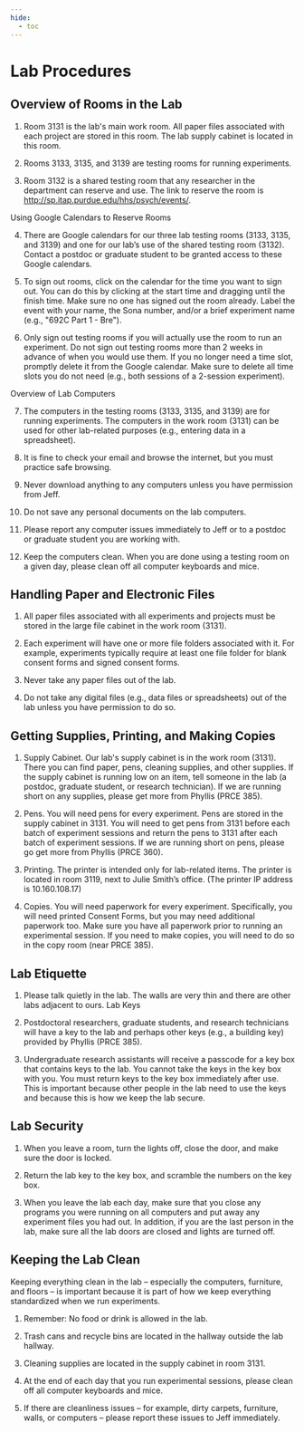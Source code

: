 ```yaml
---
hide:
  - toc
---
```


# Lab Procedures


## Overview of Rooms in the Lab

1.	Room 3131 is the lab's main work room. All paper files associated with each project are stored in this room. The lab supply cabinet is located in this room.

2.	Rooms 3133, 3135, and 3139 are testing rooms for running experiments.

3.	Room 3132 is a shared testing room that any researcher in the department can reserve and use. The link to reserve the room is http://sp.itap.purdue.edu/hhs/psych/events/. 

Using Google Calendars to Reserve Rooms

4.	There are Google calendars for our three lab testing rooms (3133, 3135, and 3139) and one for our lab’s use of the shared testing room (3132). Contact a postdoc or graduate student to be granted access to these Google calendars.

5.	To sign out rooms, click on the calendar for the time you want to sign out. You can do this by clicking at the start time and dragging until the finish time. Make sure no one has signed out the room already. Label the event with your name, the Sona number, and/or a brief experiment name (e.g., "692C Part 1 - Bre").

6.	Only sign out testing rooms if you will actually use the room to run an experiment. Do not sign out testing rooms more than 2 weeks in advance of when you would use them. If you no longer need a time slot, promptly delete it from the Google calendar. Make sure to delete all time slots you do not need (e.g., both sessions of a 2-session experiment).

Overview of Lab Computers

7.	The computers in the testing rooms (3133, 3135, and 3139) are for running experiments. The computers in the work room (3131) can be used for other lab-related purposes (e.g., entering data in a spreadsheet). 

8.	It is fine to check your email and browse the internet, but you must practice safe browsing.
9.	Never download anything to any computers unless you have permission from Jeff.

10.	Do not save any personal documents on the lab computers. 

11.	Please report any computer issues immediately to Jeff or to a postdoc or graduate student you are working with.

12.	Keep the computers clean. When you are done using a testing room on a given day, please clean off all computer keyboards and mice.

## Handling Paper and Electronic Files

1.	All paper files associated with all experiments and projects must be stored in the large file cabinet in the work room (3131).

2.	Each experiment will have one or more file folders associated with it. For example, experiments typically require at least one file folder for blank consent forms and signed consent forms. 

3.	Never take any paper files out of the lab.

4.	Do not take any digital files (e.g., data files or spreadsheets) out of the lab unless you have permission to do so.

## Getting Supplies, Printing, and Making Copies

1.	Supply Cabinet. Our lab's supply cabinet is in the work room (3131). There you can find paper, pens, cleaning supplies, and other supplies. If the supply cabinet is running low on an item, tell someone in the lab (a postdoc, graduate student, or research technician). If we are running short on any supplies, please get more from Phyllis (PRCE 385).

6.	Pens. You will need pens for every experiment. Pens are stored in the supply cabinet in 3131. You will need to get pens from 3131 before each batch of experiment sessions and return the pens to 3131 after each batch of experiment sessions. If we are running short on pens, please go get more from Phyllis (PRCE 360).

7.	Printing. The printer is intended only for lab-related items. The printer is located in room 3119, next to Julie Smith’s office. (The printer IP address is 10.160.108.17)

8.	Copies. You will need paperwork for every experiment. Specifically, you will need printed Consent Forms, but you may need additional paperwork too. Make sure you have all paperwork prior to running an experimental session. If you need to make copies, you will need to do so in the copy room (near PRCE 385).

## Lab Etiquette 

1.	Please talk quietly in the lab. The walls are very thin and there are other labs adjacent to ours.
Lab Keys

2.	Postdoctoral researchers, graduate students, and research technicians will have a key to the lab and perhaps other keys (e.g., a building key) provided by Phyllis (PRCE 385).

3.	Undergraduate research assistants will receive a passcode for a key box that contains keys to the lab. You cannot take the keys in the key box with you. You must return keys to the key box immediately after use. This is important because other people in the lab need to use the keys and because this is how we keep the lab secure.

## Lab Security

1.	When you leave a room, turn the lights off, close the door, and make sure the door is locked.

2.	Return the lab key to the key box, and scramble the numbers on the key box.

3.	When you leave the lab each day, make sure that you close any programs you were running on all computers and put away any experiment files you had out. In addition, if you are the last person in the lab, make sure all the lab doors are closed and lights are turned off.

## Keeping the Lab Clean

Keeping everything clean in the lab – especially the computers, furniture, and floors – is important because it is part of how we keep everything standardized when we run experiments. 

1.	Remember: No food or drink is allowed in the lab.

2.	Trash cans and recycle bins are located in the hallway outside the lab hallway. 

3.	Cleaning supplies are located in the supply cabinet in room 3131. 

4.	At the end of each day that you run experimental sessions, please clean off all computer keyboards and mice. 

5.	If there are cleanliness issues – for example, dirty carpets, furniture, walls, or computers – please report these issues to Jeff immediately.
